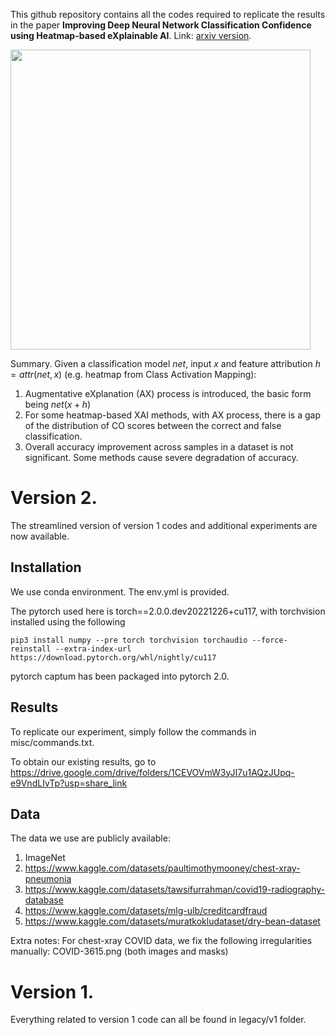 This github repository contains all the codes required to replicate the results in the paper <b>Improving Deep Neural Network Classification Confidence using Heatmap-based eXplainable AI</b>. Link: [arxiv version](https://arxiv.org/abs/2201.00009).

<img src="https://drive.google.com/uc?export=view&id=1N4IDRJepmcK0-PkaqpSBDJdPYZRA7QLh" width="480"></img>

Summary. Given a classification model $net$, input $x$ and feature attribution $h=attr(net,x)$ (e.g. heatmap from Class Activation Mapping):
1. Augmentative eXplanation (AX) process is introduced, the basic form being $net(x+h)$
2. For some heatmap-based XAI methods, with AX process, there is a gap of the distribution of CO scores between the correct and false classification.
3. Overall accuracy improvement across samples in a dataset is not significant. Some methods cause severe degradation of accuracy.

# Version 2.
The streamlined version of version 1 codes and additional experiments are now available.

## Installation
We use conda environment. The env.yml is provided.

The pytorch used here is torch==2.0.0.dev20221226+cu117, with torchvision installed using the following
```
pip3 install numpy --pre torch torchvision torchaudio --force-reinstall --extra-index-url https://download.pytorch.org/whl/nightly/cu117
```
pytorch captum has been packaged into pytorch 2.0.

## Results
To replicate our experiment, simply follow the commands in misc/commands.txt.

To obtain our existing results, go to https://drive.google.com/drive/folders/1CEVOVmW3yJI7u1AQzJUpq-e9VndLIvTp?usp=share_link

## Data
The data we use are publicly available:
1. ImageNet
2. https://www.kaggle.com/datasets/paultimothymooney/chest-xray-pneumonia
3. https://www.kaggle.com/datasets/tawsifurrahman/covid19-radiography-database
4. https://www.kaggle.com/datasets/mlg-ulb/creditcardfraud
5. https://www.kaggle.com/datasets/muratkokludataset/dry-bean-dataset

Extra notes:
For chest-xray COVID data, we fix the following irregularities manually:
COVID-3615.png (both images and masks)

# Version 1.
Everything related to version 1 code can all be found in legacy/v1 folder. 
